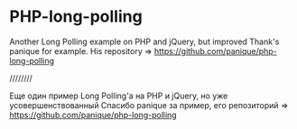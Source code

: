 # PHP-long-polling
Another Long Polling example on PHP and jQuery, but improved
Thank's panique for example. His repository => https://github.com/panique/php-long-polling

////////

Еще один пример Long Polling'a на PHP и jQuery, но уже усовершенствованный
Спасибо panique за пример, его репозиторий => https://github.com/panique/php-long-polling

